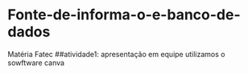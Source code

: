 # Fonte-de-informa-o-e-banco-de-dados
Matéria Fatec
##atividade1: apresentação em equipe utilizamos o sowftware canva

